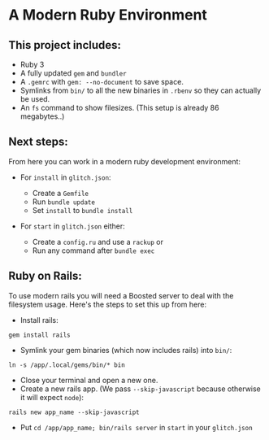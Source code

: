 # A Modern Ruby Environment

## This project includes:

- Ruby 3
- A fully updated `gem` and `bundler`
- A `.gemrc` with `gem: --no-document` to save space.
- Symlinks from `bin/` to all the new binaries in `.rbenv` so they can actually be used.
- An `fs` command to show filesizes. (This setup is already 86 megabytes..)

## Next steps:

From here you can work in a modern ruby development environment:

- For `install` in `glitch.json`:

  - Create a `Gemfile`
  - Run `bundle update`
  - Set `install` to `bundle install`

- For `start` in `glitch.json` either:

  - Create a `config.ru` and use a `rackup` or
  - Run any command after `bundle exec`

## Ruby on Rails:

To use modern rails you will need a Boosted server to deal with the filesystem usage.
Here's the steps to set this up from here:

- Install rails:

```
gem install rails
```

- Symlink your gem binaries (which now includes rails) into `bin/`:

```
ln -s /app/.local/gems/bin/* bin
```

- Close your terminal and open a new one.
- Create a new rails app. (We pass `--skip-javascript` because otherwise it will expect `node`):

```
rails new app_name --skip-javascript
```

- Put `cd /app/app_name; bin/rails server` in `start` in your `glitch.json`
